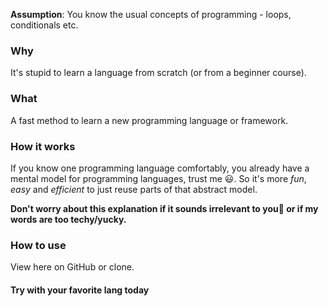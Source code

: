 **Assumption**: You know the usual concepts of programming - loops, conditionals etc.

### Why
It's stupid to learn a language from scratch (or from a beginner course).

### What
A fast method to learn a new programming language or framework.

### How it works
If you know one programming language comfortably, you already have a mental model for programming languages, trust me 😃️.
So it's more *fun*, *easy* and *efficient* to just reuse parts of that abstract model.

**Don't worry about this explanation if it sounds irrelevant to you🤗️ or if my words are too techy/yucky.**

### How to use
View here on GitHub or clone.

#### Try with your favorite lang today

